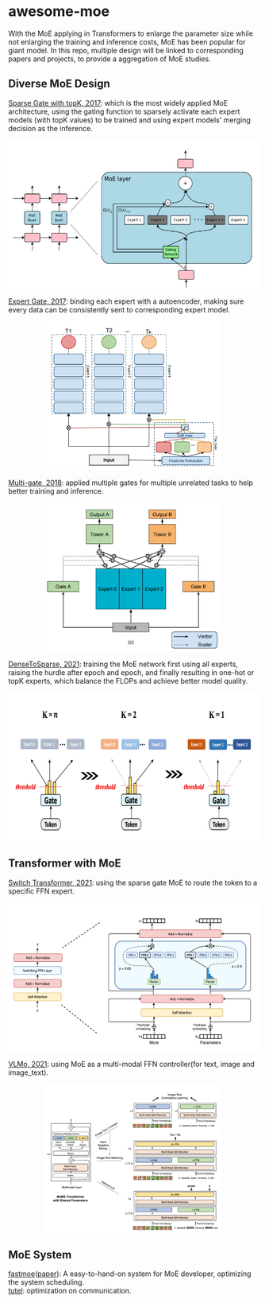 # awesome-moe

With the MoE applying in Transformers to enlarge the parameter size while not enlarging the training and inference costs, MoE has been popular for giant model. In this repo, multiple design will be linked to corresponding papers and projects, to provide a aggregation of MoE studies.
## Diverse MoE Design
[Sparse Gate with topK, 2017](https://openreview.net/pdf?id=B1ckMDqlg): which is the most widely applied MoE architecture, using the gating function to sparsely activate each expert models (with topK values) to be trained and using expert models' merging decision as the inference.  
<div align=center>
<img src="https://github.com/dannyxiaocn/awesome-moe/raw/main/pictures/sparse%20gate.png" height="300" />
</div>  

  [Expert Gate, 2017](https://openaccess.thecvf.com/content_cvpr_2017/papers/Aljundi_Expert_Gate_Lifelong_CVPR_2017_paper.pdf): binding each expert with a autoencoder, making sure every data can be consistently sent to corresponding expert model.  
<div align=center>
<img src="https://github.com/dannyxiaocn/awesome-moe/raw/main/pictures/expert%20gate.png" height="300" div align=center/>  
</div>  

  [Multi-gate, 2018](https://dl.acm.org/doi/pdf/10.1145/3219819.3220007): applied multiple gates for multiple unrelated tasks to help better training and inference.  
<div align=center>
<img src="https://github.com/dannyxiaocn/awesome-moe/raw/main/pictures/multi%20gate.png" height="300" div align=center/>  
</div>  

  [DenseToSparse, 2021](https://arxiv.org/pdf/2112.14397.pdf): training the MoE network first using all experts, raising the hurdle after epoch and epoch, and finally resulting in one-hot or topK experts, which balance the FLOPs and achieve better model quality. 
<div align=center>
<img src="https://github.com/dannyxiaocn/awesome-moe/raw/main/pictures/dense2sparse.png" height="300" div align=center/>  
</div>  

## Transformer with MoE
  [Switch Transformer, 2021](https://arxiv.org/pdf/2101.03961.pdf): using the sparse gate MoE to route the token to a specific FFN expert.  
<div align=center>
<img src="https://github.com/dannyxiaocn/awesome-moe/raw/main/pictures/Switch%20Transformer.png" height="300" div align=center/>  
</div>  

  [VLMo, 2021](https://arxiv.org/pdf/2111.02358.pdf): using MoE as a multi-modal FFN controller(for text, image and image_text).  
<div align=center>
<img src="https://github.com/dannyxiaocn/awesome-moe/raw/main/pictures/vlmo.png" height="300" div align=center/>  
</div>  

## MoE System
[fastmoe](https://github.com/laekov/fastmoe)([paper](https://arxiv.org/pdf/2103.13262.pdf)): A easy-to-hand-on system for MoE developer, optimizing the system scheduling.  
[tutel](https://github.com/microsoft/tutel): optimization on communication.  
